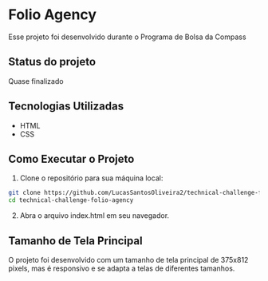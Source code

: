 # Folio Agency
Esse projeto foi desenvolvido durante o Programa de Bolsa da Compass

 ## Status do projeto
 Quase finalizado
 
 ## Tecnologias Utilizadas
 - HTML
 - CSS

## Como Executar o Projeto
1. Clone o repositório para sua máquina local:
```bash
git clone https://github.com/LucasSantosOliveira2/technical-challenge-folio-agency.git
cd technical-challenge-folio-agency
```
2. Abra o arquivo index.html em seu navegador.

## Tamanho de Tela Principal
O projeto foi desenvolvido com um tamanho de tela principal de 375x812 pixels, mas é responsivo e se adapta a telas de diferentes tamanhos.
